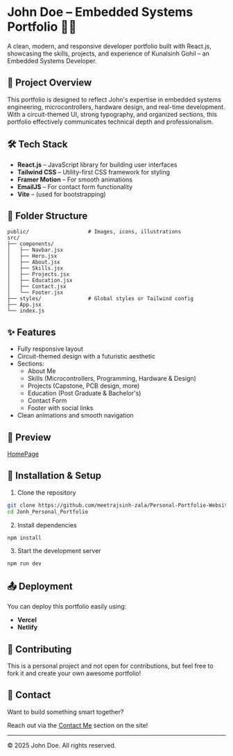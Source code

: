 # John Doe – Embedded Systems Portfolio 👨‍💻

A clean, modern, and responsive developer portfolio built with React.js, showcasing the skills, projects, and experience of Kunalsinh Gohil – an Embedded Systems Developer.

## 🚀 Project Overview

This portfolio is designed to reflect John's expertise in embedded systems engineering, microcontrollers, hardware design, and real-time development. With a circuit-themed UI, strong typography, and organized sections, this portfolio effectively communicates technical depth and professionalism.

## 🛠 Tech Stack

- **React.js** – JavaScript library for building user interfaces
- **Tailwind CSS** – Utility-first CSS framework for styling
- **Framer Motion** – For smooth animations
- **EmailJS** – For contact form functionality
- **Vite** – (used for bootstrapping)

## 📂 Folder Structure

```
public/                   # Images, icons, illustrations
src/
├── components/
│   ├── Navbar.jsx
│   ├── Hero.jsx
│   ├── About.jsx
│   ├── Skills.jsx
│   ├── Projects.jsx
│   ├── Education.jsx
│   ├── Contact.jsx
│   └── Footer.jsx
├── styles/               # Global styles or Tailwind config
├── App.jsx
└── index.js
```

## ✨ Features

- Fully responsive layout
- Circuit-themed design with a futuristic aesthetic
- Sections:
  - About Me
  - Skills (Microcontrollers, Programming, Hardware & Design)
  - Projects (Capstone, PCB design, more)
  - Education (Post Graduate & Bachelor's)
  - Contact Form
  - Footer with social links
- Clean animations and smooth navigation

## 📸 Preview

[HomePage](https://personal-portfolio-website-henna-seven.vercel.app/)

## 🔧 Installation & Setup

1. Clone the repository

```bash
git clone https://github.com/meetrajsinh-zala/Personal-Portfolio-Website
cd Jonh_Personal_Portfolio
```

2. Install dependencies

```bash
npm install
```

3. Start the development server

```bash
npm run dev
```

## 📤 Deployment

You can deploy this portfolio easily using:

- **Vercel**
- **Netlify**

## 🤝 Contributing

This is a personal project and not open for contributions, but feel free to fork it and create your own awesome portfolio!

## 📧 Contact

Want to build something smart together?

Reach out via the [Contact Me](https://personal-portfolio-website-henna-seven.vercel.app#contact) section on the site!

---

© 2025 John Doe. All rights reserved.
